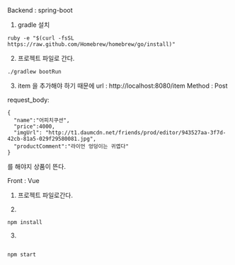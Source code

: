 Backend
: spring-boot


1. gradle 설치

``` shell
ruby -e "$(curl -fsSL https://raw.github.com/Homebrew/homebrew/go/install)"

```

2. 프로젝트 파일로 간다.
``` shell
./gradlew bootRun
```

3. item 을 추가해야 하기 때문에
url : http://localhost:8080/item
Method : Post

request_body:
```
{
  "name":"어피치쿠션",
  "price":4000,
  "imgUrl": "http://t1.daumcdn.net/friends/prod/editor/943527aa-3f7d-42cb-81a5-029f29580081.jpg",
  "productComment":"라이언 엉덩이는 귀엽다"
}
```
를 해야지 상품이 뜬다.



Front
: Vue

1. 프로젝트 파일로간다.

2.
``` shell
npm install
```

3.
``` shell

npm start

```
